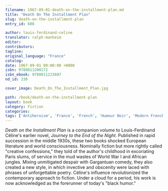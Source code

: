 ```yaml
---
filename: 1967-09-01-death-on-the-installment-plan.md
title: "Death On The Installment Plan"
slug: death-on-the-installment-plan
entry_id: 608

author: louis-ferdinand-celine
translator: ralph-manheim
editor: 
contributors: 
tagline: 
original_language: "France"
catalog: 
date: 1967-09-01 00:00:00 +0000 
isbn: 9780811200172
isbn_ebook: 9780811223607
nd_id: 330

cover_image: Death_On_The_Installment_Plan.jpg

path: /book/death-on-the-installment-plan
layout: book
category: Fiction
categories: 
tags: ['Antiheroism', 'France', 'French', 'Humour Noir', 'Modern French Fiction', 'Nihilism', 'satire']
---
```

*Death on the Installment Plan* is a companion volume to Louis-Ferdinand Céline's earlier novel, *Journey to the End of the Night*. Published in rapid succession in the middle 1930s, these two books shocked European literature and world consciousness. Nominally fiction but more rightly called "creative confessions," they told of the author's childhood in excoriating Paris slums, of service in the mud wastes of World War I and African jungles. Mixing unmitigated despair with Gargantuan comedy, they also created a new style, in which invective and obscenity were laced with phrases of unforgettable poetry. Céline's influence revolutionized the contemporary approach to fiction. Under a cloud for a period, his work is now acknowledged as the forerunner of today's "black humor."





